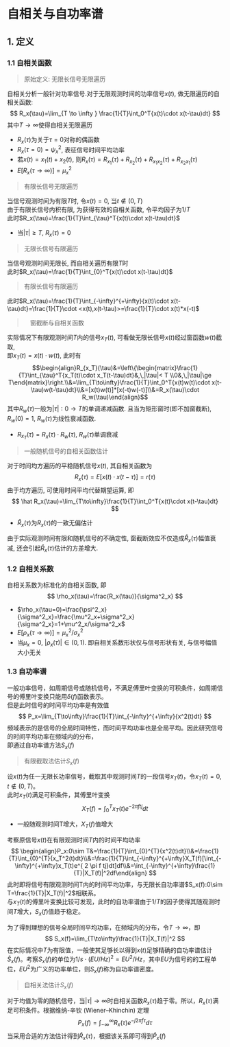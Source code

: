 # 自相关与自功率谱
## 1. 定义
### 1.1 自相关函数
> 原始定义: 无限长信号无限遍历

自相关分析一般针对功率信号.对于无限观测时间的功率信号$x(t)$, 做无限遍历的自相关函数:
$$
R_x(\tau)=\lim_{T \to \infty } \frac{1}{T}\int_0^T{x(t)\cdot x(t-\tau)dt}
$$
其中$T\to\infty$使得自相关无限遍历
- $R_x(\tau)$为关于$\tau=0$对称的偶函数
- $R_x(\tau=0)=\psi^2_x$, 表征信号时间平均功率
- 若$x(t)=x_1(t)+x_2(t)$, 则$R_x(\tau)=R_{x_1}(\tau)+R_{x_2}(\tau)+R_{{x_1}{x_2}}(\tau)+R_{{x_2}{x_1}}(\tau)$
- $E[R_x(\tau\to\infty)]=\mu^2_x$

> 有限长信号无限遍历

当信号观测时间为有限$T$时, 令$x(t)=0$, 当$t\notin(0,T)$  
由于有限长信号内积有限, 为获得有效的自相关函数, 令平均因子为$1/T$  
此时$R_x(\tau)=\frac{1}{T}\int_{\tau}^T{x(t)\cdot x(t-\tau)dt}$
- 当$|\tau|\ge T$, $R_x(\tau)=0$

> 无限长信号有限遍历

当信号观测时间无限长, 而自相关遍历有限$T$时  
此时$R_x(\tau)=\frac{1}{T}\int_{0}^T{x(t)\cdot x(t-\tau)dt}$

> 有限长信号有限遍历

此时$R_x(\tau)=\frac{1}{T}\int_{-\infty}^{+\infty}{x(t)\cdot x(t-\tau)dt}=\frac{1}{T}\cdot <x(t),x(t-\tau)>=\frac{1}{T}\cdot x(t)*x(-t)$


>　窗截断与自相关函数

实际情况下有限观测时间$T$内的信号$x_T(t)$, 可看做无限长信号$x(t)$经过窗函数$w(t)$截取,  
即$x_T(t)=x(t)\cdot w(t)$, 此时有
$$\begin{align}R_{x_T}(\tau)&=\left\{\begin{matrix}\frac{1}{T}\int_{\tau}^T{x_T(t)\cdot x_T(t-\tau)dt}&,\,|\tau|< T \\0&,\,|\tau|\ge T\end{matrix}\right.\\&=\lim_{T\to\infty}\frac{1}{T}\int_0^T{x(t)w(t)\cdot x(t-\tau)w(t-\tau)dt}\\&=[x(t)w(t)]*[x(-t)w(-t)]\\&=R_x(\tau)\cdot R_w(\tau)\end{align}$$
其中$R_w(\tau)$一般为$|\tau|: 0\to T$的单调递减函数. 且当为矩形窗时(即不加窗截断), $R_w(0)=1$, $R_w(\tau)$为线性衰减函数.  
- $R_{x_T}(\tau)=R_x(\tau)\cdot R_w(\tau)$, $R_w(\tau)$单调衰减

> 一般随机信号的自相关函数估计

对于时间均方遍历的平稳随机信号$x(t)$, 其自相关函数为
$$
R_x(\tau)=E[x(t)\cdot x(t-\tau)]=r(\tau)
$$
由于均方遍历, 可使用时间平均代替期望运算, 即
$$
\hat R_x(\tau)=\lim_{T\to\infty}\frac{1}{T}\int_0^T{x(t)\cdot x(t-\tau)dt}
$$
- $\hat R_x(\tau)$为$R_x(\tau)$的一致无偏估计

由于实际观测时间有限和随机信号的不确定性, 窗截断效应不仅造成$\hat R_x(\tau)$幅值衰减, 还会引起$\hat R_x(\tau)$估计的方差增大.
### 1.2 自相关系数
自相关系数为标准化的自相关函数, 即
$$
\rho_x(\tau)=\frac{R_x(\tau)}{\sigma^2_x}
$$
- $\rho_x(\tau=0)=\frac{\psi^2_x}{\sigma^2_x}=\frac{\mu^2_x+\sigma^2_x}{\sigma^2_x}=1+\mu^2_x/\sigma^2_x$
- $E[\rho_x(\tau\to\infty)]=\mu^2_x/\sigma^2_x$
- 当$\mu_x=0$, $|\rho_x(\tau)|\in(0,1)$. 即自相关系数形状仅与信号形状有关, 与信号幅值大小无关

### 1.3 自功率谱

一般功率信号，如周期信号或随机信号，不满足傅里叶变换的可积条件，如周期信号的傅里叶变换只能用$\delta(f)$函数表示。  
但是此时信号的时间平均功率是有效值
$$
P_x=\lim_{T\to\infty}\frac{1}{T}\int_{-\infty}^{+\infty}{x^2(t)dt}
$$
频域表示的是信号的全局时间特性，而时间平均功率也是全局平均。因此研究信号的时间平均功率在频域内的分布，  
即通过自功率谱方法$S_x(f)$

> 有限截取法估计$S_x(f)$

设$x(t)$为任一无限长功率信号，截取其中观测时间$T$的一段信号$x_T(t)$，令$x_T(t)=0,\,t\notin(0,T)$。  
此时$x_T(t)$满足可积条件，其傅里叶变换
$$
X_T(f)=\int_{0}^{T} x_{T}(t)e^{ -2 \pi f tj}d t
$$

- 一般随观测时间T增大，$X_T(f)$值增大

考察原信号$x(t)$在有限观测时间$T$内的时间平均功率
$$
\begin{align}P_x:0\sim T&=\frac{1}{T}\int_{0}^{T}{x^2(t)dt}\\&=\frac{1}{T}\int_{0}^{T}{x_T^2(t)dt}\\&=\frac{1}{T}\int_{-\infty}^{+\infty}X_T(f)[\int_{-\infty}^{+\infty}x_T(t)e^{ 2 \pi f tj}dt]df\\&=\int_{-\infty}^{+\infty}\frac{1}{T}|X_T(f)|^2df\end{align}
$$
此时即将信号有限观测时间T内的时间平均功率，与无限长自功率谱$S_x(f):0\sim T=\frac{1}{T}|X_T(f)|^2$相联系。  
与$x_T(t)$的傅里叶变换比较可发现，此时的自功率谱由于$1/T$的因子使得其随观测时间$T$增大，$S_x(f)$值趋于稳定。

为了得到理想的信号全局时间平均功率，在频域内的分布，令$T\to\infty$，即
$$
S_x(f)=\lim_{T\to\infty}\frac{1}{T}|X_T(f)|^2
$$
在实际情况中$T$为有限值，一般使其足够长以得到$x(t)$足够精确的自功率谱估计$\hat S_x(f)$。考察$S_x(f)$的单位为$1/s\cdot(EU/Hz)^2=EU^2/Hz$，其中$EU$为信号的的工程单位，$EU^2$为广义的功率单位，则$S_x(f)$称为自功率谱密度。

> 自相关法估计$S_x(f)$

对于均值为零的随机信号，当$|\tau|\to\infty$时自相关函数$R_x(\tau)$趋于零。所以，$R_x(\tau)$满足可积条件。根据维纳-辛钦 (Wiener–Khinchin) 定理
$$
P_{x}(f)=\int_{-\infty}^{\infty}R_{x}(\tau)e^{-j2\pi f\tau}d\tau
$$
当采用合适的方法估计得到$\hat R_x(\tau)$，根据该关系即可得到$\hat P_x(f)$
